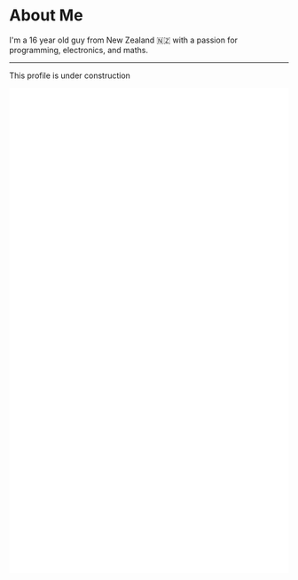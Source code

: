 # About Me

I'm a 16 year old guy from New Zealand 🇳🇿 with a passion for programming, electronics, and maths.

------

<!-- TODO: remove this message -->
This profile is under construction

<img src="/interests.svg" align="left">
<img src="/future-projects.svg" align="right">

<br>

<div align="center">
  <img src="/tools.svg">
</div>
